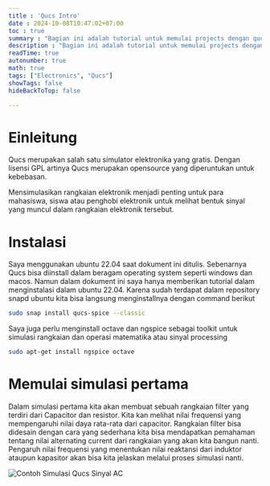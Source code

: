 ```yaml
---
title : 'Qucs Intro'
date : 2024-10-08T10:47:02+07:00
toc : true
summary : "Bagian ini adalah tutorial untuk memulai projects dengan qucs"
description : "Bagian ini adalah tutorial untuk memulai projects dengan qucs"
readTime: true
autonumber: true
math: true
tags: ["Electronics", "Qucs"]
showTags: false
hideBackToTop: false

---
```


# Einleitung

Qucs merupakan salah satu simulator elektronika yang gratis. Dengan lisensi GPL artinya Qucs merupakan opensource yang diperuntukan untuk kebebasan.

Mensimulasikan rangkaian elektronik menjadi penting untuk para mahasiswa, siswa atau penghobi elektronik untuk melihat bentuk sinyal yang muncul dalam rangkaian elektronik tersebut.

# Instalasi 
Saya menggunakan ubuntu 22.04 saat dokument ini ditulis. Sebenarnya Qucs bisa diinstall dalam beragam operating system seperti windows dan macos. Namun dalam dokument ini saya hanya memberikan tutorial dalam menginstalasi dalam ubuntu 22.04.
Karena sudah terdapat dalam repository snapd ubuntu kita bisa langsung menginstallnya dengan command berikut

```bash
sudo snap install qucs-spice --classic
```
Saya juga perlu menginstall octave dan ngspice sebagai toolkit untuk simulasi rangkaian dan operasi matematika atau sinyal processing

```bash
sudo apt-get install ngspice octave
```

# Memulai simulasi pertama
Dalam simulasi pertama kita akan membuat sebuah rangkaian filter yang terdiri dari Capacitor dan resistor. Kita kan melihat nilai frequensi yang mempengaruhi nilai daya rata-rata dari capacitor. Rangkaian filter bisa didesain dengan cara yang sederhana kita bisa mendapatkan pemahaman tentang nilai alternating current dari rangkaian yang akan kita bangun nanti. Pengaruh nilai frequensi yang menentukan nilai reaktansi dari induktor ataupun kapasitor akan bisa kita jelaskan melalui proses simulasi nanti.

![Contoh Simulasi Qucs Sinyal AC](https://faoziaziz.github.io/portofolio/posts/posts/acsimulation.png "Simulasi sinyal AC Qucs")

